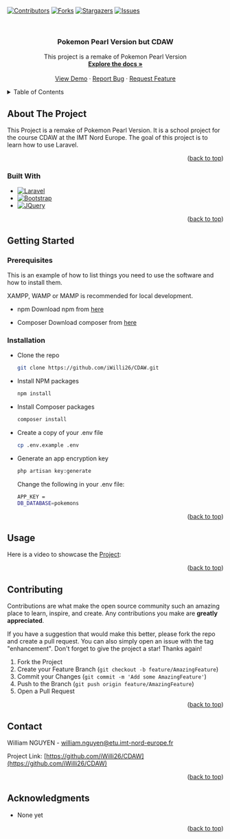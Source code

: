 <a name="readme-top"></a>

[![Contributors][contributors-shield]][contributors-url]
[![Forks][forks-shield]][forks-url]
[![Stargazers][stars-shield]][stars-url]
[![Issues][issues-shield]][issues-url]

<br />
<div align="center">
  <a href="https://github.com/iWilli26/CDAW">
  </a>

<h3 align="center">Pokemon Pearl Version but CDAW</h3>

  <p align="center">
    This project is a remake of Pokemon Pearl Version
    <br />
    <a href="https://github.com/iWilli26/CDAW"><strong>Explore the docs »</strong></a>
    <br />
    <br />
    <a href="https://github.com/iWilli26/CDAW">View Demo</a>
    ·
    <a href="https://github.com/iWilli26/CDAW/issues">Report Bug</a>
    ·
    <a href="https://github.com/iWilli26/CDAW/issues">Request Feature</a>
  </p>
</div>

<!-- TABLE OF CONTENTS -->
<details>
  <summary>Table of Contents</summary>
  <ol>
    <li>
      <a href="#about-the-project">About The Project</a>
      <ul>
        <li><a href="#built-with">Built With</a></li>
      </ul>
    </li>
    <li>
      <a href="#getting-started">Getting Started</a>
      <ul>
        <li><a href="#prerequisites">Prerequisites</a></li>
        <li><a href="#installation">Installation</a></li>
      </ul>
    </li>
    <li><a href="#usage">Usage</a></li>
    <li><a href="#contributing">Contributing</a></li>
    <li><a href="#contact">Contact</a></li>
    <li><a href="#acknowledgments">Acknowledgments</a></li>
  </ol>
</details>

<!-- ABOUT THE PROJECT -->

## About The Project

This Project is a remake of Pokemon Pearl Version. It is a school project for the course CDAW at the IMT Nord Europe. The goal of this project is to learn how to use Laravel.

<p align="right">(<a href="#readme-top">back to top</a>)</p>

### Built With

-   [![Laravel][laravel.com]][laravel-url]
-   [![Bootstrap][bootstrap.com]][bootstrap-url]
-   [![JQuery][jquery.com]][jquery-url]

<p align="right">(<a href="#readme-top">back to top</a>)</p>

<!-- GETTING STARTED -->

## Getting Started

### Prerequisites

This is an example of how to list things you need to use the software and how to install them.

XAMPP, WAMP or MAMP is recommended for local development.

-   npm
    Download npm from [here](https://nodejs.org/en/download/)

-   Composer
    Download composer from [here](https://getcomposer.org/download/)

### Installation

-   Clone the repo
    ```sh
    git clone https://github.com/iWilli26/CDAW.git
    ```
-   Install NPM packages
    ```sh
    npm install
    ```
-   Install Composer packages
    ```sh
    composer install
    ```
-   Create a copy of your .env file
    ```sh
    cp .env.example .env
    ```
-   Generate an app encryption key
    ```sh
    php artisan key:generate
    ```
    Change the following in your .env file:
    ```sh
    APP_KEY =
    DB_DATABASE=pokemons
    ```

<p align="right">(<a href="#readme-top">back to top</a>)</p>

<!-- USAGE EXAMPLES -->

## Usage

Here is a video to showcase the [Project](https://www.youtube.com/watch?v=oFP2EEvAFaY):

<p align="right">(<a href="#readme-top">back to top</a>)</p>

<!-- CONTRIBUTING -->

## Contributing

Contributions are what make the open source community such an amazing place to learn, inspire, and create. Any contributions you make are **greatly appreciated**.

If you have a suggestion that would make this better, please fork the repo and create a pull request. You can also simply open an issue with the tag "enhancement".
Don't forget to give the project a star! Thanks again!

1. Fork the Project
2. Create your Feature Branch (`git checkout -b feature/AmazingFeature`)
3. Commit your Changes (`git commit -m 'Add some AmazingFeature'`)
4. Push to the Branch (`git push origin feature/AmazingFeature`)
5. Open a Pull Request

<p align="right">(<a href="#readme-top">back to top</a>)</p>

<!-- CONTACT -->

## Contact

William NGUYEN - william.nguyen@etu.imt-nord-europe.fr

Project Link: [https://github.com/iWilli26/CDAW](https://github.com/iWilli26/CDAW)

<p align="right">(<a href="#readme-top">back to top</a>)</p>

<!-- ACKNOWLEDGMENTS -->

## Acknowledgments

-   None yet

<p align="right">(<a href="#readme-top">back to top</a>)</p>

<!-- MARKDOWN LINKS & IMAGES -->
<!-- https://www.markdownguide.org/basic-syntax/#reference-style-links -->

[contributors-shield]: https://img.shields.io/github/contributors/iWilli26/CDAW.svg?style=for-the-badge
[contributors-url]: https://github.com/iWilli26/CDAW/graphs/contributors
[forks-shield]: https://img.shields.io/github/forks/iWilli26/CDAW.svg?style=for-the-badge
[forks-url]: https://github.com/iWilli26/CDAW/network/members
[stars-shield]: https://img.shields.io/github/stars/iWilli26/CDAW.svg?style=for-the-badge
[stars-url]: https://github.com/iWilli26/CDAW/stargazers
[issues-shield]: https://img.shields.io/github/issues/iWilli26/CDAW.svg?style=for-the-badge
[issues-url]: https://github.com/iWilli26/CDAW/issues
[license-shield]: https://img.shields.io/github/license/iWilli26/CDAW.svg?style=for-the-badge
[license-url]: https://github.com/iWilli26/CDAW/blob/master/LICENSE.txt
[linkedin-shield]: https://img.shields.io/badge/-LinkedIn-black.svg?style=for-the-badge&logo=linkedin&colorB=555
[product-screenshot]: images/screenshot.png
[next.js]: https://img.shields.io/badge/next.js-000000?style=for-the-badge&logo=nextdotjs&logoColor=white
[next-url]: https://nextjs.org/
[react.js]: https://img.shields.io/badge/React-20232A?style=for-the-badge&logo=react&logoColor=61DAFB
[react-url]: https://reactjs.org/
[vue.js]: https://img.shields.io/badge/Vue.js-35495E?style=for-the-badge&logo=vuedotjs&logoColor=4FC08D
[vue-url]: https://vuejs.org/
[angular.io]: https://img.shields.io/badge/Angular-DD0031?style=for-the-badge&logo=angular&logoColor=white
[angular-url]: https://angular.io/
[svelte.dev]: https://img.shields.io/badge/Svelte-4A4A55?style=for-the-badge&logo=svelte&logoColor=FF3E00
[svelte-url]: https://svelte.dev/
[laravel.com]: https://img.shields.io/badge/Laravel-FF2D20?style=for-the-badge&logo=laravel&logoColor=white
[laravel-url]: https://laravel.com
[bootstrap.com]: https://img.shields.io/badge/Bootstrap-563D7C?style=for-the-badge&logo=bootstrap&logoColor=white
[bootstrap-url]: https://getbootstrap.com
[jquery.com]: https://img.shields.io/badge/jQuery-0769AD?style=for-the-badge&logo=jquery&logoColor=white
[jquery-url]: https://jquery.com
